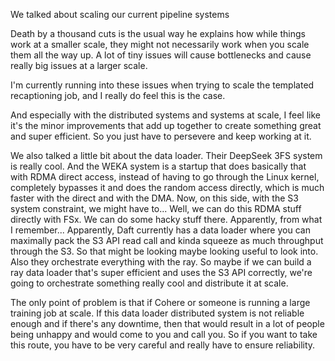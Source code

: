 
We talked about scaling our current pipeline systems

Death by a thousand cuts is the usual way he explains how while things work at a smaller scale, they might not necessarily work when you scale them all the way up. A lot of tiny issues will cause bottlenecks and cause really big issues at a larger scale. 

I'm currently running into these issues when trying to scale the templated recaptioning job, and I really do feel this is the case.

And especially with the distributed systems and systems at scale, I feel like it's the minor improvements that add up together to create something great and super efficient. So you just have to persevere and keep working at it. 

We also talked a little bit about the data loader. Their DeepSeek 3FS system is really cool. And the WEKA system is a startup that does basically that with RDMA direct access, instead of having to go through the Linux kernel, completely bypasses it and does the random access directly, which is much faster with the direct and with the DMA. Now, on this side, with the S3 system constraint, we might have to... Well, we can do this RDMA stuff directly with FSx. We can do some hacky stuff there. Apparently, from what I remember... Apparently, Daft currently has a data loader where you can maximally pack the S3 API read call and kinda squeeze as much throughput through the S3. So that might be looking maybe looking useful to look into. Also they orchestrate everything with the ray. So maybe if we can build a ray data loader that's super efficient and uses the S3 API correctly, we're going to orchestrate something really cool and distribute it at scale. 

The only point of problem is that if Cohere or someone is running a large training job at scale. If this data loader distributed system is not reliable enough and if there's any downtime, then that would result in a lot of people being unhappy and would come to you and call you. So if you want to take this route, you have to be very careful and really have to ensure reliability. 
